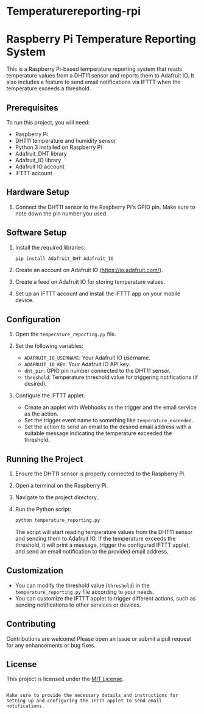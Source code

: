 # Temperaturereporting-rpi

# Raspberry Pi Temperature Reporting System

This is a Raspberry Pi-based temperature reporting system that reads temperature values from a DHT11 sensor and reports them to Adafruit IO. It also includes a feature to send email notifications via IFTTT when the temperature exceeds a threshold.

## Prerequisites

To run this project, you will need:

- Raspberry Pi
- DHT11 temperature and humidity sensor
- Python 3 installed on Raspberry Pi
- Adafruit_DHT library
- Adafruit_IO library
- Adafruit IO account
- IFTTT account

## Hardware Setup

1. Connect the DHT11 sensor to the Raspberry Pi's GPIO pin. Make sure to note down the pin number you used.

## Software Setup

1. Install the required libraries:

   ```bash
   pip install Adafruit_DHT Adafruit_IO
   ```

2. Create an account on Adafruit IO (https://io.adafruit.com/).

3. Create a feed on Adafruit IO for storing temperature values.

4. Set up an IFTTT account and install the IFTTT app on your mobile device.

## Configuration

1. Open the `temperature_reporting.py` file.

2. Set the following variables:
   - `ADAFRUIT_IO_USERNAME`: Your Adafruit IO username.
   - `ADAFRUIT_IO_KEY`: Your Adafruit IO API key.
   - `dht_pin`: GPIO pin number connected to the DHT11 sensor.
   - `threshold`: Temperature threshold value for triggering notifications (if desired).

3. Configure the IFTTT applet:
   - Create an applet with Webhooks as the trigger and the email service as the action.
   - Set the trigger event name to something like `temperature_exceeded`.
   - Set the action to send an email to the desired email address with a suitable message indicating the temperature exceeded the threshold.

## Running the Project

1. Ensure the DHT11 sensor is properly connected to the Raspberry Pi.

2. Open a terminal on the Raspberry Pi.

3. Navigate to the project directory.

4. Run the Python script:

   ```bash
   python temperature_reporting.py
   ```

   The script will start reading temperature values from the DHT11 sensor and sending them to Adafruit IO. If the temperature exceeds the threshold, it will print a message, trigger the configured IFTTT applet, and send an email notification to the provided email address.
 
## Customization

- You can modify the threshold value (`threshold`) in the `temperature_reporting.py` file according to your needs.
- You can customize the IFTTT applet to trigger different actions, such as sending notifications to other services or devices.

## Contributing

Contributions are welcome! Please open an issue or submit a pull request for any enhancements or bug fixes.

## License

This project is licensed under the [MIT License](LICENSE).
```

Make sure to provide the necessary details and instructions for setting up and configuring the IFTTT applet to send email notifications.
